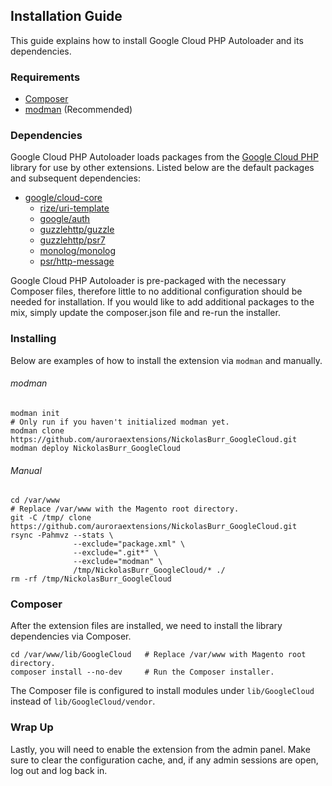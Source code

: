 ## Installation Guide

This guide explains how to install Google Cloud PHP Autoloader and its dependencies.

### Requirements

+ [Composer](https://getcomposer.org)
+ [modman](https://github.com/colinmollenhour/modman) (Recommended)

### Dependencies

Google Cloud PHP Autoloader loads packages from the [Google Cloud PHP](https://googlecloudplatform.github.io/google-cloud-php) library for use by other extensions.
Listed below are the default packages and subsequent dependencies:

+ [google/cloud-core](https://packagist.org/packages/google/cloud-core)
    - [rize/uri-template](https://packagist.org/packages/rize/uri-template)
    - [google/auth](https://packagist.org/packages/google/auth)
    - [guzzlehttp/guzzle](https://packagist.org/packages/guzzlehttp/guzzle)
    - [guzzlehttp/psr7](https://packagist.org/packages/guzzlehttp/psr7)
    - [monolog/monolog](https://packagist.org/packages/monolog/monolog)
    - [psr/http-message](https://packagist.org/packages/psr/http-message)

Google Cloud PHP Autoloader is pre-packaged with the necessary Composer files, therefore little to no additional configuration should be needed for installation.
If you would like to add additional packages to the mix, simply update the composer.json file and re-run the installer.

### Installing

Below are examples of how to install the extension via `modman` and manually.

###### modman

```
modman init                                                                            # Only run if you haven't initialized modman yet.
modman clone https://github.com/auroraextensions/NickolasBurr_GoogleCloud.git
modman deploy NickolasBurr_GoogleCloud
```

###### Manual

```
cd /var/www                                                                            # Replace /var/www with the Magento root directory.
git -C /tmp/ clone https://github.com/auroraextensions/NickolasBurr_GoogleCloud.git
rsync -Pahmvz --stats \
              --exclude="package.xml" \
              --exclude=".git*" \
              --exclude="modman" \
              /tmp/NickolasBurr_GoogleCloud/* ./
rm -rf /tmp/NickolasBurr_GoogleCloud
```

### Composer

After the extension files are installed, we need to install the library dependencies via Composer.

```
cd /var/www/lib/GoogleCloud   # Replace /var/www with Magento root directory.
composer install --no-dev     # Run the Composer installer.
```

The Composer file is configured to install modules under `lib/GoogleCloud` instead of `lib/GoogleCloud/vendor`.

### Wrap Up

Lastly, you will need to enable the extension from the admin panel. Make sure to clear the configuration cache, and, if any admin sessions are open, log out and log back in.
